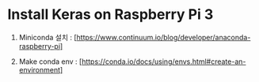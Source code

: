 # Install Keras on Raspberry Pi 3

1. Miniconda 설치
: [https://www.continuum.io/blog/developer/anaconda-raspberry-pi]


2. Make conda env
: [https://conda.io/docs/using/envs.html#create-an-environment]